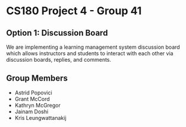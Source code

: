 # CS180 Project 4 - Group 41

## Option 1: Discussion Board
We are implementing a learning management system discussion board which allows instructors and students to interact with each other via discussion boards, replies, and comments.

## Group Members
- Astrid Popovici
- Grant McCord
- Kathryn McGregor
- Jainam Doshi
- Kris Leungwattanakij 
